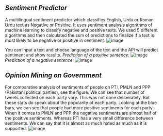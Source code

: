 ## _Sentiment Predictor_
A multilingual sentiment predictor which classifies English, Urdu or Roman Urdu text as Negative or Positive. It uses sentiment analysis algorithms of machine learning to classify negative and positive texts. We used 5 different algorithms and then calculated the sum of predictions to finalize if a text is most likely to be negative or positive in sentiment.
![image](https://user-images.githubusercontent.com/63509198/126065117-621e657b-8111-4666-8bcd-58ba56a5e805.png)

You can input a text and choose language of the text and the API will predict sentiment and show results.
_Prediction of a positive sentence:_
![image](https://user-images.githubusercontent.com/63509198/126065104-39950d7e-4839-49af-a1e7-3a37647a81b9.png)
_Prediction of a negative sentence:_
![image](https://user-images.githubusercontent.com/63509198/126065111-ef98534b-9c24-4c42-adce-75cd9eb0418a.png)

## _Opinion Mining on Government_
For comparative analysis of sentiments of people on PTI, PMLN and PPP (Pakistani political parties), see the figure. We can see that number of tweets collected on each party vary. This was not done deliberately. But these stats do speak about the popularity of each party. Looking at the blue bars, we can see that people had more positive sentiments for each party. When it comes to PMLN and PPP the negative sentiments are almost half of the positive sentiments. Whereas PTI has a very small difference between sentiments. We can say that it is almost as much hated as much as it is supported.
![image](https://user-images.githubusercontent.com/63509198/126065151-1d742706-62cb-452f-939f-7404e6fdb805.png)

